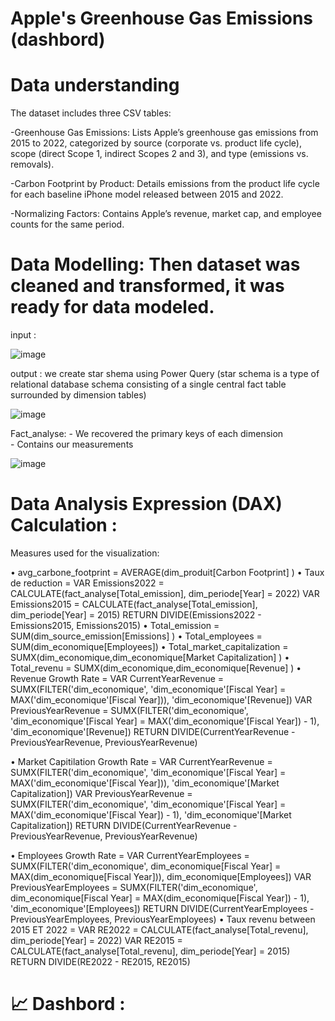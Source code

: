 # Apple's Greenhouse Gas Emissions (dashbord)

# Data understanding
The dataset includes three CSV tables:

-Greenhouse Gas Emissions: Lists Apple’s greenhouse gas emissions from 2015 to 2022, categorized by source (corporate vs. product life cycle), scope (direct Scope 1, indirect Scopes 2 and 3), and type (emissions vs. removals).

-Carbon Footprint by Product: Details emissions from the product life cycle for each baseline iPhone model released between 2015 and 2022.

-Normalizing Factors: Contains Apple’s revenue, market cap, and employee counts for the same period.
# Data Modelling: Then dataset was cleaned and transformed, it was ready for data modeled.
input :

![image](https://github.com/user-attachments/assets/a71ae574-8185-4596-8bd3-9a262877850a)

output : we create star shema using Power Query (star schema is a type of relational database schema consisting of a single central fact table surrounded by dimension tables)

![image](https://github.com/user-attachments/assets/6f2ab3a7-ea7c-476a-8627-dea79da9dd52)

Fact_analyse: - We recovered the primary keys of each dimension                                                                                                          
              - Contains our measurements  
              
![image](https://github.com/user-attachments/assets/291d2626-7bb4-4682-8d69-32edc144b456)
# Data Analysis Expression (DAX) Calculation :
Measures used for the visualization:

•	avg_carbone_footprint = AVERAGE(dim_produit[Carbon Footprint] )
•	Taux de reduction = 
VAR Emissions2022 = CALCULATE(fact_analyse[Total_emission], dim_periode[Year] = 2022)
VAR Emissions2015 = CALCULATE(fact_analyse[Total_emission], dim_periode[Year] = 2015)
RETURN
DIVIDE(Emissions2022 - Emissions2015, Emissions2015)
•	Total_emission = SUM(dim_source_emission[Emissions] )
•	Total_employees = SUM(dim_economique[Employees])
•	Total_market_capitalization = SUMX(dim_economique,dim_economique[Market Capitalization] )
•	Total_revenu = SUMX(dim_economique,dim_economique[Revenue] )
•	Revenue Growth Rate = VAR CurrentYearRevenue = SUMX(FILTER('dim_economique', 'dim_economique'[Fiscal Year] = MAX('dim_economique'[Fiscal Year])), 'dim_economique'[Revenue]) VAR PreviousYearRevenue = SUMX(FILTER('dim_economique', 'dim_economique'[Fiscal Year] = MAX('dim_economique'[Fiscal Year]) - 1), 'dim_economique'[Revenue]) RETURN DIVIDE(CurrentYearRevenue - PreviousYearRevenue, PreviousYearRevenue) 

•	Market Capitilation Growth Rate = VAR CurrentYearRevenue = SUMX(FILTER('dim_economique', 'dim_economique'[Fiscal Year] = MAX('dim_economique'[Fiscal Year])), 'dim_economique'[Market Capitalization]) VAR PreviousYearRevenue = SUMX(FILTER('dim_economique', 'dim_economique'[Fiscal Year] = MAX('dim_economique'[Fiscal Year]) - 1), 'dim_economique'[Market Capitalization]) RETURN DIVIDE(CurrentYearRevenue - PreviousYearRevenue, PreviousYearRevenue) 

•	Employees Growth Rate = VAR CurrentYearEmployees = SUMX(FILTER('dim_economique', dim_economique[Fiscal Year] = MAX(dim_economique[Fiscal Year])), dim_economique[Employees]) VAR PreviousYearEmployees = SUMX(FILTER('dim_economique', dim_economique[Fiscal Year] = MAX(dim_economique[Fiscal Year]) - 1), 'dim_economique'[Employees]) RETURN DIVIDE(CurrentYearEmployees - PreviousYearEmployees, PreviousYearEmployees)
•	Taux revenu between 2015 ET 2022 = 
VAR RE2022 = CALCULATE(fact_analyse[Total_revenu], dim_periode[Year] = 2022)
VAR RE2015 = CALCULATE(fact_analyse[Total_revenu], dim_periode[Year] = 2015)
RETURN
DIVIDE(RE2022 - RE2015, RE2015)

# 📈 Dashbord :




                                          



